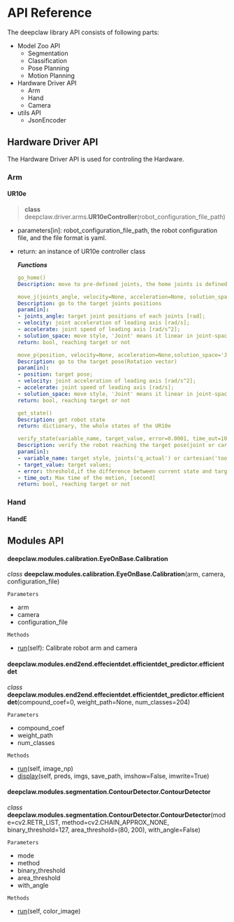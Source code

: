 # API Reference
The deepclaw library API consists of following parts:
- Model Zoo API
  - Segmentation
  - Classification
  - Pose Planning
  - Motion Planning
- Hardware Driver API
  - Arm
  - Hand
  - Camera
- utils API
  - JsonEncoder


## Hardware Driver API
The Hardware Driver API is used for controling the Hardware.

### Arm
#### UR10e

> **class**  deepclaw.driver.arms.**UR10eController**(robot_configuration_file_path)

  - parameters[in]: robot_configuration_file_path, the robot configuration file, and the file format is yaml.
  - return: an instance of UR10e controller class

    _**Functions**_
    ``` yaml
    go_home()     
    Description: move to pre-defined joints, the home joints is defined in robot configuration file.
    ```

    ``` yaml
    move_j(joints_angle, velocity=None, acceleration=None, solution_space='Joint')   
    Description: go to the target joints positions    
    param[in]:
    - joints_angle: target joint positions of each joints [rad];    
    - velocity: joint acceleration of leading axis [rad/s];   
    - accelerate: joint speed of leading axis [rad/s^2];   
    - solution_space: move style, 'Joint' means it linear in joint-space(inverse kinematics is used to calculate the corresponding joints), and 'Space' means linear in tool-space   
    return: bool, reaching target or not
    ```

    ``` yaml
    move_p(position, velocity=None, acceleration=None,solution_space='Joint')   
    Description: go to the target pose(Rotation vector)    
    param[in]:
    - position: target pose;    
    - velocity: joint acceleration of leading axis [rad/s^2];   
    - accelerate: joint speed of leading axis [rad/s];   
    - solution_space: move style, 'Joint' means it linear in joint-space,and 'Space' means linear in tool-space(forward kinematics is used to calculate the corresponding pose)    
    return: bool, reaching target or not
    ```

    ``` yaml
    get_state()   
    Description: get robot state    
    return: dictionary, the whole states of the UR10e
    ```

    ``` yaml
    verify_state(variable_name, target_value, error=0.0001, time_out=10)   
    Description: verify the robot reaching the target pose(joint or cartesian) or not    
    param[in]:
    - variable_name: target style, joints('q_actual') or cartesian('tool_vector_actual');    
    - target_value: target values;   
    - error: threshold,if the difference between current state and target state is small than threshold, we say the robot reached the target;   
    - time_out: Max time of the motion, [second]    
    return: bool, reaching target or not
    ```


### Hand
#### HandE





## Modules API

#### deepclaw.modules.calibration.EyeOnBase.Calibration

*class* **deepclaw.modules.calibration.EyeOnBase.Calibration**(arm, camera, configuration_file)

`Parameters`

- arm
- camera
- configuration_file

`Methods`

- [run]([])(self): Calibrate robot arm and camera



#### deepclaw.modules.end2end.effecientdet.efficientdet_predictor.efficientdet

*class* **deepclaw.modules.end2end.effecientdet.efficientdet_predictor.efficientdet**(compound_coef=0, weight_path=None, num_classes=204)

`Parameters`

- compound_coef
- weight_path
- num_classes

`Methods`

- [run]([])(self, image_np)
- [display]([])(self, preds, imgs, save_path, imshow=False, imwrite=True)



#### deepclaw.modules.segmentation.ContourDetector.ContourDetector

*class* **deepclaw.modules.segmentation.ContourDetector.ContourDetector**(mode=cv2.RETR_LIST, method=cv2.CHAIN_APPROX_NONE, binary_threshold=127, area_threshold=(80, 200), with_angle=False)

`Parameters`

- mode
- method
- binary_threshold
- area_threshold
- with_angle

`Methods`

- [run]([])(self, color_image)

